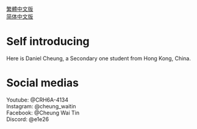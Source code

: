 <a href="http://cheungwt.uk/zh-hk/" target="_blank">繁體中文版</a><br>
<a href="http://cheungwt.uk/zh-cn/" target="_blank">简体中文版</a><br>
# Self introducing
Here is Daniel Cheung, a Secondary one student from Hong Kong, China.<br>
 # Social medias
Youtube: @CRH6A-4134<br>Instagram: @cheung_waitin<br>Facebook: @Cheung Wai Tin<br>Discord: @e1e26
